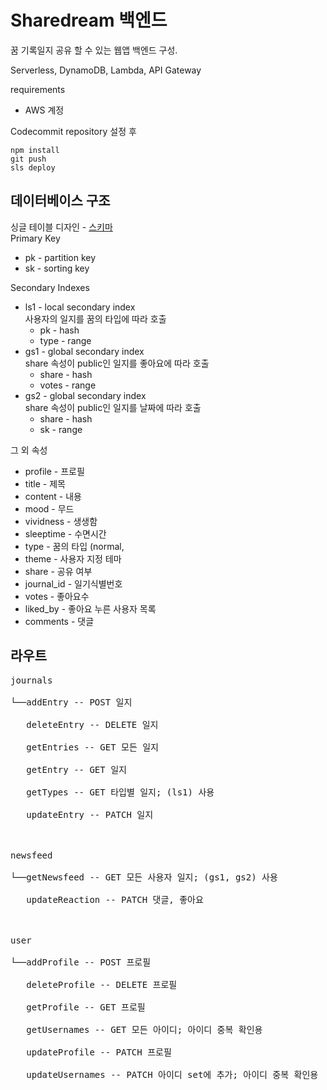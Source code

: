 # Sharedream 백엔드

꿈 기록일지 공유 할 수 있는 웹앱 백엔드 구성.

Serverless, DynamoDB, Lambda, API Gateway

requirements

- AWS 계정

Codecommit repository 설정 후

```console
npm install
git push
sls deploy
```


## 데이터베이스 구조
싱글 테이블 디자인 - [스키마](https://docs.google.com/spreadsheets/d/1EIfkwCDx7B179JQYg06WFV6aem76h1bnVptbW779h7w/edit?usp=sharing)<br>
Primary Key<br>
* pk - partition key
* sk - sorting key

Secondary Indexes<br>
* ls1 - local secondary index<br>
  사용자의 일지를 꿈의 타입에 따라 호출<br>
  * pk - hash
  * type - range
* gs1 - global secondary index<br>
  share 속성이 public인 일지를 좋아요에 따라 호출<br>
  * share - hash
  * votes - range 
* gs2 - global secondary index<br>
  share 속성이 public인 일지를 날짜에 따라 호출<br>
  * share - hash
  * sk - range

그 외 속성<br>
* profile - 프로필
* title - 제목
* content - 내용
* mood - 무드
* vividness - 생생함
* sleeptime - 수면시간
* type - 꿈의 타입 (normal, 
* theme - 사용자 지정 테마
* share - 공유 여부
* journal_id - 일기식별번호
* votes - 좋아요수
* liked_by - 좋아요 누른 사용자 목록
* comments - 댓글


## 라우트
<pre>
journals<br>
└──addEntry -- POST 일지<br>
   deleteEntry -- DELETE 일지<br>
   getEntries -- GET 모든 일지<br>
   getEntry -- GET 일지<br>
   getTypes -- GET 타입별 일지; (ls1) 사용<br>
   updateEntry -- PATCH 일지<br>
<br>
newsfeed<br>
└──getNewsfeed -- GET 모든 사용자 일지; (gs1, gs2) 사용<br>
   updateReaction -- PATCH 댓글, 좋아요<br>
<br>
user<br>
└──addProfile -- POST 프로필<br>
   deleteProfile -- DELETE 프로필<br>
   getProfile -- GET 프로필<br>
   getUsernames -- GET 모든 아이디; 아이디 중복 확인용<br>
   updateProfile -- PATCH 프로필<br>
   updateUsernames -- PATCH 아이디 set에 추가; 아이디 중복 확인용<br>
</pre>
